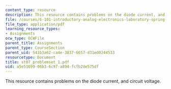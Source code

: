 ```yaml
---
content_type: resource
description: This resource contains problems on the diode current, and circuit voltage.
file: /courses/6-101-introductory-analog-electronics-laboratory-spring-2007/a5e5169906b36c97a894fcfb2de575df_st07_problemset_1.pdf
file_type: application/pdf
learning_resource_types:
- Assignments
ocw_type: OCWFile
parent_title: Assignments
parent_type: CourseSection
parent_uid: 541b3a62-ca4e-3837-6657-d31ed0244533
resourcetype: Document
title: st07_problemset_1.pdf
uid: a5e51699-06b3-6c97-a894-fcfb2de575df
---
```

This resource contains problems on the diode current, and circuit voltage.

